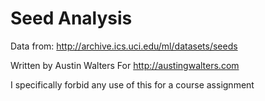 Seed Analysis
=====

Data from: http://archive.ics.uci.edu/ml/datasets/seeds

Written by Austin Walters
For http://austingwalters.com

I specifically forbid any use of this for a course assignment